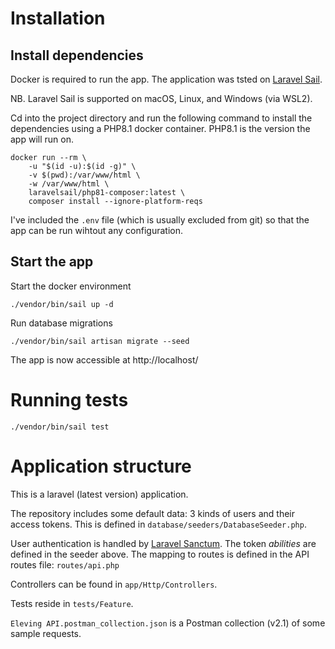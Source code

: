 # Installation

## Install dependencies 
Docker is required to run the app. The application was tsted on 
[Laravel Sail](https://laravel.com/docs/9.x/sail).  

NB. Laravel Sail is supported on macOS, Linux, and Windows (via WSL2).

Cd into the project directory and run the following command to 
install the dependencies using a PHP8.1 docker container. PHP8.1 is the version 
the app will run on.

```shell
docker run --rm \
    -u "$(id -u):$(id -g)" \
    -v $(pwd):/var/www/html \
    -w /var/www/html \
    laravelsail/php81-composer:latest \
    composer install --ignore-platform-reqs
```

I've included the `.env` file (which is usually excluded from git) so that the app
can be run wihtout any configuration.

## Start the app
Start the docker environment
```shell
./vendor/bin/sail up -d
```

Run database migrations
```shell
./vendor/bin/sail artisan migrate --seed
```

The app is now accessible at http://localhost/

# Running tests

```shell
./vendor/bin/sail test
```

# Application structure
This is a laravel (latest version) application. 

The repository includes some default data: 3 kinds of users and their access tokens.
This is defined in `database/seeders/DatabaseSeeder.php`.

User authentication is handled by [Laravel Sanctum](https://laravel.com/docs/9.x/sanctum). 
The token _abilities_ are defined in the seeder above. The mapping to routes is defined
in the API routes file: `routes/api.php`

Controllers can be found in `app/Http/Controllers`.

Tests reside in `tests/Feature`. 

`Eleving API.postman_collection.json` is a Postman collection (v2.1) of 
some sample requests.
